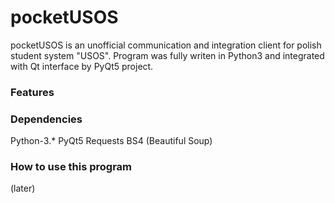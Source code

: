 # pocketUSOS
pocketUSOS is an unofficial communication and integration client for polish student system "USOS". Program was fully writen in Python3 and integrated with Qt interface by PyQt5 project.

### Features

### Dependencies
Python-3.*
PyQt5
Requests
BS4 (Beautiful Soup)

### How to use this program
(later)

